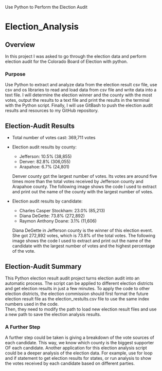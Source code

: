 Use Python to Perform the Election Audit

# Election_Analysis

## Overview
In this project I was asked to go through the election data and perform election audit for the Colorado Board of Election with python. 
### Purpose
Use Python to extract and analyze data from the election result csv file, use csv and os libraries to read and load data from csv file and write data into a text file. 
I will determine the election winner and the county with the most votes, output the results to a text file and print the results in the terminal with the Python script.
Finally, I will use GitBash to push the election audit results and resources to my GitHub repository.

## Election-Audit Results
- Total number of votes cast: 369,711 votes

- Election audit results by county:
    * Jefferson: 10.5% (38,855)
    * Denver: 82.8% (306,055)
    * Arapahoe: 6.7% (24,801)
  
  Denver county got the largest number of votes. Its votes are around five times more than the total votes received by Jefferson county and Arapahoe county. 
  The following image shows the code I used to extract and print out the name of the county with the largest number of votes. 

- Election audit results by candidate:
    * Charles Casper Stockham: 23.0% (85,213)
    * Diana DeGette: 73.8% (272,892)
    * Raymon Anthony Doane: 3.1% (11,606)

  Diana DeGette in Jefferson county is the winner of this election event. She got 272,892 votes, which is 73.8% of the total votes. 
  The following image shows the code I used to extract and print out the name of the candidate with the largest number of votes and the highest percentage of the vote. 

## Election-Audit Summary
This Python election result audit project turns election audit into an automatic process. The script can be applied to different election districts and get election results in just a few minutes. 
To apply the code to other election districts, the election commission should first format the future election result file as the election_restults.csv file to use the same index numbers used in the code.  
Then, they need to modify the path to load new election result files and use a new path to save the election analysis results. 

### A Further Step
A further step could be taken is giving a breakdown of the vote sources of each candidate. This way, we know which county is the biggest supporter OF each candidate. 
Another application for this election analysis script could be a deeper analysis of the election data. For example, use for loop and if statement to get election results for states, or run analysis to show the votes received by each candidate based on different parties. 
